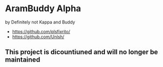 # AramBuddy Alpha
by Definitely not Kappa and Buddy
- https://github.com/plsfixrito/
- https://github.com/Unlsh/

## This project is dicountiuned and will no longer be maintained
